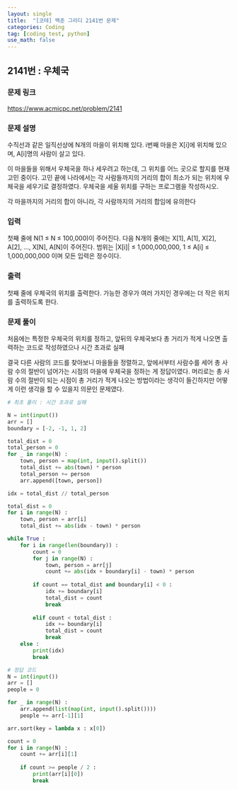 ```yaml
---
layout: single
title:  "[코테] 백준 그리디 2141번 문제"
categories: Coding
tag: [coding test, python]
use_math: false
---
```


## 2141번 : 우체국
### 문제 링크
<https://www.acmicpc.net/problem/2141>

### 문제 설명
수직선과 같은 일직선상에 N개의 마을이 위치해 있다. i번째 마을은 X[i]에 위치해 있으며, A[i]명의 사람이 살고 있다.

이 마을들을 위해서 우체국을 하나 세우려고 하는데, 그 위치를 어느 곳으로 할지를 현재 고민 중이다. 고민 끝에 나라에서는 각 사람들까지의 거리의 합이 최소가 되는 위치에 우체국을 세우기로 결정하였다. 우체국을 세울 위치를 구하는 프로그램을 작성하시오.

각 마을까지의 거리의 합이 아니라, 각 사람까지의 거리의 합임에 유의한다

### 입력
첫째 줄에 N(1 ≤ N ≤ 100,000)이 주어진다. 다음 N개의 줄에는 X[1], A[1], X[2], A[2], …, X[N], A[N]이 주어진다. 범위는 |X[i]| ≤ 1,000,000,000, 1 ≤ A[i] ≤ 1,000,000,000 이며 모든 입력은 정수이다.

### 출력
첫째 줄에 우체국의 위치를 출력한다. 가능한 경우가 여러 가지인 경우에는 더 작은 위치를 출력하도록 한다.

### 문제 풀이
처음에는 특정한 우체국의 위치를 정하고, 앞뒤의 우체국보다 총 거리가 적게 나오면 출력하는 코드로 작성하였으나 시간 초과로 실패

결국 다른 사람의 코드를 찾아보니 마을들을 정렬하고, 앞에서부터 사람수를 세어 총 사람 수의 절반이 넘어가는 시점의 마을에 우체국을 정하는 게 정답이였다. 머리로는 총 사람 수의 절반이 되는 시점이 총 거리가 적게 나오는 방법이라는 생각이 들긴하지만 어떻게 이런 생각을 할 수 있을지 의문인 문제였다.


```python
# 최초 풀이 : 시간 초과로 실패

N = int(input())
arr = []
boundary = [-2, -1, 1, 2]

total_dist = 0
total_person = 0
for _ in range(N) : 
    town, person = map(int, input().split())
    total_dist += abs(town) * person
    total_person += person
    arr.append([town, person])

idx = total_dist // total_person

total_dist = 0
for i in range(N) :
    town, person = arr[i]
    total_dist += abs(idx - town) * person

while True :
    for i in range(len(boundary)) :
        count = 0
        for j in range(N) :
            town, person = arr[j]
            count += abs(idx + boundary[i] - town) * person
            
        if count == total_dist and boundary[i] < 0 :
            idx += boundary[i]
            total_dist = count
            break
            
        elif count < total_dist : 
            idx += boundary[i]
            total_dist = count
            break
    else : 
        print(idx)
        break
```


```python
# 정답 코드
N = int(input())
arr = []
people = 0

for _ in range(N) :
    arr.append(list(map(int, input().split())))
    people += arr[-1][1]

arr.sort(key = lambda x : x[0])

count = 0
for i in range(N) :
    count += arr[i][1]
    
    if count >= people / 2 :
        print(arr[i][0])
        break
```
